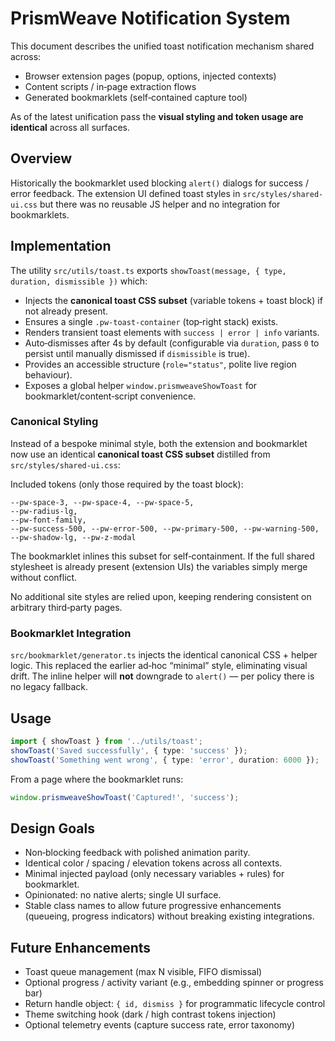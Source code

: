 # PrismWeave Notification System

This document describes the unified toast notification mechanism shared across:

- Browser extension pages (popup, options, injected contexts)
- Content scripts / in‑page extraction flows
- Generated bookmarklets (self‑contained capture tool)

As of the latest unification pass the **visual styling and token usage are
identical** across all surfaces.

## Overview

Historically the bookmarklet used blocking `alert()` dialogs for success / error
feedback. The extension UI defined toast styles in `src/styles/shared-ui.css`
but there was no reusable JS helper and no integration for bookmarklets.

## Implementation

The utility `src/utils/toast.ts` exports
`showToast(message, { type, duration, dismissible })` which:

- Injects the **canonical toast CSS subset** (variable tokens + toast block) if
  not already present.
- Ensures a single `.pw-toast-container` (top‑right stack) exists.
- Renders transient toast elements with `success | error | info` variants.
- Auto‑dismisses after 4s by default (configurable via `duration`, pass `0` to
  persist until manually dismissed if `dismissible` is true).
- Provides an accessible structure (`role="status"`, polite live region
  behaviour).
- Exposes a global helper `window.prismweaveShowToast` for
  bookmarklet/content‑script convenience.

### Canonical Styling

Instead of a bespoke minimal style, both the extension and bookmarklet now use
an identical **canonical toast CSS subset** distilled from
`src/styles/shared-ui.css`:

Included tokens (only those required by the toast block):

```
--pw-space-3, --pw-space-4, --pw-space-5,
--pw-radius-lg,
--pw-font-family,
--pw-success-500, --pw-error-500, --pw-primary-500, --pw-warning-500,
--pw-shadow-lg, --pw-z-modal
```

The bookmarklet inlines this subset for self‑containment. If the full shared
stylesheet is already present (extension UIs) the variables simply merge without
conflict.

No additional site styles are relied upon, keeping rendering consistent on
arbitrary third‑party pages.

### Bookmarklet Integration

`src/bookmarklet/generator.ts` injects the identical canonical CSS + helper
logic. This replaced the earlier ad‑hoc “minimal” style, eliminating visual
drift. The inline helper will **not** downgrade to `alert()` — per policy there
is no legacy fallback.

## Usage

```ts
import { showToast } from '../utils/toast';
showToast('Saved successfully', { type: 'success' });
showToast('Something went wrong', { type: 'error', duration: 6000 });
```

From a page where the bookmarklet runs:

```js
window.prismweaveShowToast('Captured!', 'success');
```

## Design Goals

- Non‑blocking feedback with polished animation parity.
- Identical color / spacing / elevation tokens across all contexts.
- Minimal injected payload (only necessary variables + rules) for bookmarklet.
- Opinionated: no native alerts; single UI surface.
- Stable class names to allow future progressive enhancements (queueing,
  progress indicators) without breaking existing integrations.

## Future Enhancements

- Toast queue management (max N visible, FIFO dismissal)
- Optional progress / activity variant (e.g., embedding spinner or progress bar)
- Return handle object: `{ id, dismiss }` for programmatic lifecycle control
- Theme switching hook (dark / high contrast tokens injection)
- Optional telemetry events (capture success rate, error taxonomy)
